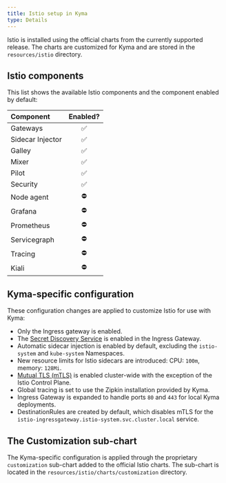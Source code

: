 ```yaml
---
title: Istio setup in Kyma
type: Details
---
```


Istio is installed using the official charts from the currently supported release. The charts are customized for Kyma and are stored in the `resources/istio` directory.

## Istio components

This list shows the available Istio components and the component enabled by default: 

| Component | Enabled? | 
| :--- | :---: | 
| Gateways | ✅ | 
| Sidecar Injector | ✅ | 
| Galley | ✅ | 
| Mixer | ✅ | 
| Pilot | ✅ | 
| Security | ✅ | 
| Node agent | ⛔️ | 
| Grafana | ⛔️ | 
| Prometheus | ⛔️ | 
| Servicegraph | ⛔️ | 
| Tracing | ⛔️ | 
| Kiali | ⛔️ | 

## Kyma-specific configuration 

These configuration changes are applied to customize Istio for use with Kyma: 

- Only the Ingress gateway is enabled.
- The [Secret Discovery Service](https://www.envoyproxy.io/docs/envoy/latest/configuration/secret#config-secret-discovery-service) is enabled in the Ingress Gateway.
- Automatic sidecar injection is enabled by default, excluding the `istio-system` and `kube-system` Namespaces. 
- New resource limits for Istio sidecars are introduced: CPU: `100m`, memory: `128Mi`.
- [Mutual TLS (mTLS)](https://istio.io/docs/concepts/security/#mutual-tls-authentication) is enabled cluster-wide with the exception of the Istio Control Plane.  
- Global tracing is set to use the Zipkin installation provided by Kyma.
- Ingress Gateway is expanded to handle ports `80` and `443` for local Kyma deployments.
- DestinationRules are created by default, which disables mTLS for the `istio-ingressgateway.istio-system.svc.cluster.local` service. 

## The Customization sub-chart

The Kyma-specific configuration is applied through the proprietary `customization` sub-chart added to the official Istio charts. The sub-chart is located in the `resources/istio/charts/customization` directory. 
